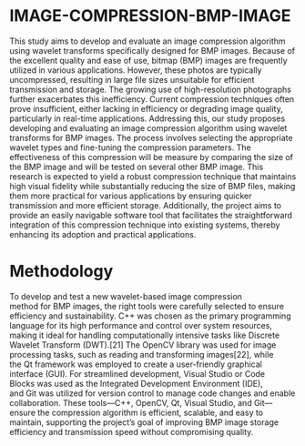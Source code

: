 # IMAGE-COMPRESSION-BMP-IMAGE


This study aims to develop and evaluate an image compression algorithm using wavelet transforms specifically designed for BMP images. Because of the excellent quality and ease of use, bitmap (BMP) images are frequently utilized in various applications. However, these photos are typically uncompressed, resulting in large file sizes unsuitable for efficient transmission and storage. The growing use of high-resolution photographs further exacerbates this inefficiency. Current compression techniques often prove insufficient, either lacking in efficiency or degrading image quality, particularly in real-time applications. Addressing this, our study proposes developing and evaluating an image compression algorithm using wavelet transforms for BMP images. The process involves selecting the appropriate wavelet types and fine-tuning the compression parameters. The effectiveness of this compression will be measure by comparing the size of the BMP image and will be tested on several other BMP image. This research is expected to yield a robust compression technique that maintains high visual fidelity while substantially reducing the size of BMP files, making them more practical for various applications by ensuring quicker transmission and more efficient storage. Additionally, the project aims to provide an easily navigable software tool that facilitates the straightforward integration of this compression technique into existing systems, thereby enhancing its adoption and practical applications.


# Methodology
To develop and test a new wavelet-based image compression method for BMP images, the right tools were carefully selected to ensure efficiency and sustainability. C++ was chosen as the primary programming language for its high performance and control over system resources, making it ideal for handling computationally intensive tasks like Discrete Wavelet Transform (DWT).[21] The OpenCV library was used for image processing tasks, such as reading and transforming images[22], while the Qt framework was employed to create a user-friendly graphical interface (GUI). For streamlined development, Visual Studio or Code Blocks was used as the Integrated Development Environment (IDE), and Git was utilized for version control to manage code changes and enable collaboration. These tools—C++, OpenCV, Qt, Visual Studio, and Git—ensure the compression algorithm is efficient, scalable, and easy to maintain, supporting the project’s goal of improving BMP image storage efficiency and transmission speed without compromising quality.

